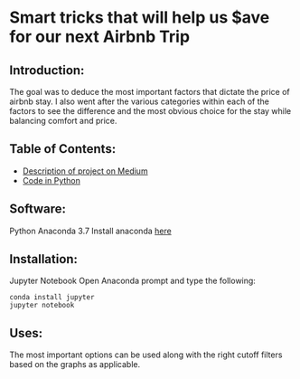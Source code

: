 # Smart tricks that will help us $ave for our next Airbnb Trip


## Introduction:
The goal was to deduce the most important factors that dictate the price of airbnb stay. I also went after the various categories within each of the factors to see the difference and the most obvious choice for the stay while balancing comfort and price.

## Table of Contents:

- [Description of project on Medium]( https://medium.com/@poojapurushothaman1512/smart-tricks-that-will-help-you-ave-for-your-next-airbnb-stay-bfdc0e1e498)
- [Code in Python](www.google.com)

## Software:

Python Anaconda 3.7
Install anaconda [here](https://www.anaconda.com/distribution/)

## Installation:

Jupyter Notebook
Open Anaconda prompt and type the following:
```
conda install jupyter
jupyter notebook
```


## Uses:

The most important options can be used along with the right cutoff filters based on the graphs as applicable.










